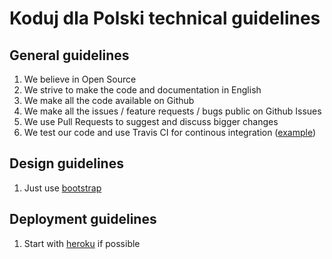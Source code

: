 Koduj dla Polski technical guidelines
=====================================

General guidelines
------------------

1. We believe in Open Source
1. We strive to make the code and documentation in English
1. We make all the code available on Github
1. We make all the issues / feature requests / bugs public on Github Issues
1. We use Pull Requests to suggest and discuss bigger changes
1. We test our code and use Travis CI for continous integration ([example](https://travis-ci.org/kodujdlapolski/guidelines))

Design guidelines
-----------------

1. Just use [bootstrap](http://getbootstrap.com/)

Deployment guidelines
---------------------

1. Start with [heroku](https://www.heroku.com/) if possible

